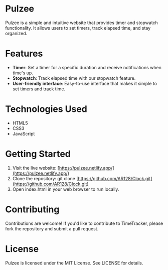 # Pulzee

Pulzee is a simple and intuitive website that provides timer and stopwatch functionality. It allows users to set timers, track elapsed time, and stay organized.

# Features
- **Timer**: Set a timer for a specific duration and receive notifications when time's up.
- **Stopwatch**: Track elapsed time with our stopwatch feature.
- **User-friendly interface**: Easy-to-use interface that makes it simple to set timers and track time.

# Technologies Used
- HTML5
- CSS3
- JavaScript

# Getting Started
1. Visit the live website: [https://pulzee.netlify.app/](https://pulzee.netlify.app/)
2. Clone the repository: git clone [https://github.com/AR128/Clock.git](https://github.com/AR128/Clock.git)
3. Open index.html in your web browser to run locally.

# Contributing
Contributions are welcome! If you'd like to contribute to TimeTracker, please fork the repository and submit a pull request.

# License
Pulzee is licensed under the MIT License. See LICENSE for details.
